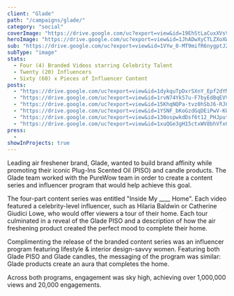 ```yaml
---
client: "Glade"
path: "/campaigns/glade/"
category: "social"
coverImage: "https://drive.google.com/uc?export=view&id=19EhStLaCuxXVsVY-aAnYyhv_YcfxuyzQ"
heroImage: "https://drive.google.com/uc?export=view&id=1JhADwXyCTLZXoXWY0BO1zCcVsKfufoZp"
sub: "https://drive.google.com/uc?export=view&id=1VYw_0-MT9mifR6nygptJ2FfbPGWMDowP"
subType: "image"
stats:
  - Four (4) Branded Videos starring Celebrity Talent
  - Twenty (20) Influencers
  - Sixty (60) x Pieces of Influencer Content
posts:
  - "https://drive.google.com/uc?export=view&id=1dykquTpDxrSXnY_Epf2dYMmrr3FC-mXe"
  - "https://drive.google.com/uc?export=view&id=1rvN74Yk57u-F7byEdBqEVVxyDS9Y8xBe"
  - "https://drive.google.com/uc?export=view&id=15KhqNQPa-tvz0hSbJ6-RJ00AnA3Mrhxc"
  - "https://drive.google.com/uc?export=view&id=1YSNF_bKoGzdGqDEiPwV-KQVAiiItPPlH"
  - "https://drive.google.com/uc?export=view&id=130ospwkdDsf6t12_PHJputwhgqTBp_Vf"
  - "https://drive.google.com/uc?export=view&id=1xuQGe3gH15ctxWV8bhVfxOzlE2AvjFvM"
press:
  -
showInProjects: true
---
```


Leading air freshener brand, Glade, wanted to build brand affinity while promoting their iconic Plug-Ins Scented Oil (PISO) and candle products. The Glade team worked with the PureWow team in order to create a content series and influencer program that would help achieve this goal.

The four-part content series was entitled "Inside My \_\_\_\_ Home". Each video featured a celebrity-level influencer, such as Hilaria Baldwin or Catherine Giudici Lowe, who would offer viewers a tour of their home. Each tour culminated in a reveal of the Glade PISO and a description of how the air freshening product created the perfect mood to complete their home.

Complimenting the release of the branded content series was an influencer program featuring lifestyle & interior design-savvy women. Featuring both Glade PISO and Glade candles, the messaging of the program was similar: Glade products create an aura that completes the home.

Across both programs, engagement was sky high, achieving over 1,000,000 views and 20,000 engagements.
